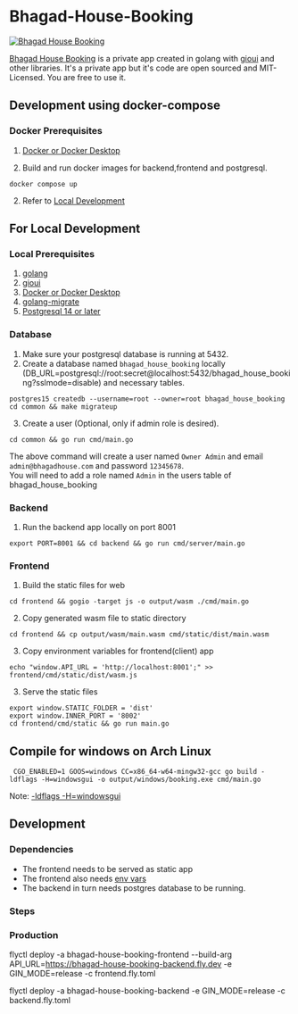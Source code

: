 # Bhagad-House-Booking

[![Bhagad House Booking](https://bhagadhouse.com/images/thumbnail.png)](https://bhagadhouse.com/images/thumbnail.png)


[Bhagad House Booking](https://bhagadhouse.com) is a private app created in golang with [gioui](https://gioui.org/) and other libraries. 
It's a private app but it's code are open sourced and MIT-Licensed. You are free to use it.


## Development using docker-compose
### Docker Prerequisites
1. [Docker or Docker Desktop](https://www.docker.com/)

2. Build and run docker images for backend,frontend and postgresql.
```
docker compose up
```
2. Refer to [Local Development](#for-local-development)

## For Local Development
### Local Prerequisites
1. [golang](https://go.dev/)
2. [gioui](https://gioui.org/)
3. [Docker or Docker Desktop](https://www.docker.com/)
4. [golang-migrate](https://pkg.go.dev/github.com/golang-migrate/migrate/v4@v4.15.2)
5. [Postgresql 14 or later](https://www.postgresql.org/download/)

### Database
1. Make sure your postgresql database is running at 5432.
2. Create a database named ```bhagad_house_booking``` locally (DB_URL=postgresql://root:secret@localhost:5432/bhagad_house_booking?sslmode=disable)
and necessary tables.
```#!console
postgres15 createdb --username=root --owner=root bhagad_house_booking
cd common && make migrateup
```
3. Create a user (Optional, only if admin role is desired).
```#!console
cd common && go run cmd/main.go
```
The above command will create a user named ```Owner Admin``` and email ```admin@bhagadhouse.com``` and password ```12345678```.<br>
You will need to add a role named ```Admin``` in the users table of bhagad_house_booking

### Backend
1. Run the backend app locally on port 8001
```#!console
export PORT=8001 && cd backend && go run cmd/server/main.go
```

### Frontend
1. Build the static files for web
```#!console
cd frontend && gogio -target js -o output/wasm ./cmd/main.go
```
2. Copy generated wasm file to static directory
```#!console
cd frontend && cp output/wasm/main.wasm cmd/static/dist/main.wasm
```
3. Copy environment variables for frontend(client) app
```#!console
echo "window.API_URL = 'http://localhost:8001';" >> frontend/cmd/static/dist/wasm.js
```
3. Serve the static files
```#!console
export window.STATIC_FOLDER = 'dist'
export window.INNER_PORT = '8002'
cd frontend/cmd/static && go run main.go
```

## Compile for windows on Arch Linux
```#!console
 CGO_ENABLED=1 GOOS=windows CC=x86_64-w64-mingw32-gcc go build -ldflags -H=windowsgui -o output/windows/booking.exe cmd/main.go
```
Note: [-ldflags -H=windowsgui](https://stackoverflow.com/questions/23250505/how-do-i-create-an-executable-from-golang-that-doesnt-open-a-console-window-whe)


## Development 
### Dependencies ###
* The frontend needs to be served as static app
* The frontend also needs [env vars](frontend/config.go)
* The backend in turn needs postgres database to be running.

### Steps 

### Production ###
flyctl deploy -a bhagad-house-booking-frontend --build-arg API_URL=https://bhagad-house-booking-backend.fly.dev -e GIN_MODE=release -c frontend.fly.toml

flyctl deploy -a bhagad-house-booking-backend -e GIN_MODE=release -c backend.fly.toml
